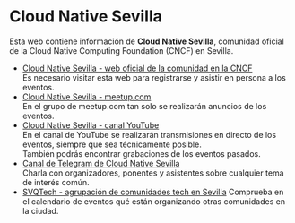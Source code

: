 <html>
  <head>
    <title>Cloud Native Sevilla</title>
  </head>
  <body>
    <h1>Cloud Native Sevilla</h1>
    Esta web contiene información de <b>Cloud Native Sevilla</b>, comunidad oficial de la Cloud Native Computing Foundation (CNCF) en Sevilla.
    <ul>
      <li><a href="https://community.cncf.io/cloud-native-sevilla/">Cloud Native Sevilla - web oficial de la comunidad en la CNCF</a><br />
          Es necesario visitar esta web para registrarse y asistir en persona a los eventos.</li>
      <li><a href="https://www.meetup.com/cloud-native-sevilla/">Cloud Native Sevilla - meetup.com</a><br />
          En el grupo de meetup.com tan solo se realizarán anuncios de los eventos.</li>
      <li><a href="https://www.youtube.com/@CloudNativeSevilla">Cloud Native Sevilla - canal YouTube</a><br />
          En el canal de YouTube se realizarán transmisiones en directo de los eventos, siempre que sea técnicamente posible.<br />
          También podrás encontrar grabaciones de los eventos pasados.</li>
      <li><a href="https://t.me/+veGvuTZrAL40MDY0">Canal de Telegram de Cloud Native Sevilla</a><br />
          Charla con organizadores, ponentes y asistentes sobre cualquier tema de interés común.</li>
      <li><a href="https://svqtech.com/calendario/">SVQTech - agrupación de comunidades tech en Sevilla</a>
          Comprueba en el calendario de eventos qué están organizando otras comunidades en la ciudad.</li>
    </ul>
  </body>
</html>

